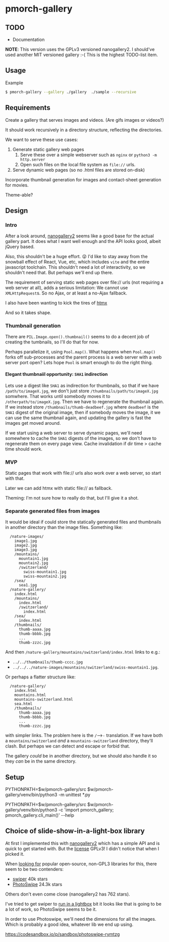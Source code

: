 # pmorch-gallery

## TODO

* Documentation

**NOTE**: This version uses the GPLv3 versioned nanogallery2. I should've used
another MIT versioned gallery :-( This is the highest TODO-list item.

## Usage

Example

```bash
$ pmorch-gallery --gallery ./gallery  ./sample --recursive
```

## Requirements

Create a gallery that serves images and videos. (Are gifs images or videos?)

It should work recursively in a directory structure, reflecting the directories.

We want to serve these use cases:

1. Generate static gallery web pages
   1. Serve these over a simple webserver such as `nginx` or `python3 -m
      http.server`
   2. Open such files on the local file system as `file://` urls.
2. Serve dynamic web pages (so no .html files are stored on-disk)

Incorporate thumbnail generation for images and contact-sheet generation for
movies.

Theme-able?

## Design

### Intro

After a look around,
[nanogallery2](https://github.com/nanostudio-org/nanogallery2) seems like a good
base for the actual gallery part. It does what I want well enough and the API
looks good, albeit jQuery based.

Also, this shouldn't be a huge effort. 😜 I'd like to stay away from the
snowball effect of React, Vue, etc, which includes `vite` and the entire
javascript toolchain. This shouldn't need a lot of interactivity, so we
shouldn't need that. But perhaps we'll end up there.

The requirement of serving static web pages over file:// urls (not requiring a
web server at all), adds a serious limitation: We cannot use `XMLHttpRequest`s.
So no Ajax, or at least a no-Ajax fallback.

I also have been wanting to kick the tires of [htmx](https://htmx.org/)

And so it takes shape.

### Thumbnail generation

There are `PIL.Image.open().thumbnail()` seems to do a decent job of creating
the tumbnails, so I'll do that for now.

Perhaps parallelize it, using `Pool.map()`. What happens when `Pool.map()` forks
off sub-processes and the parent process is a web server with a web server port
open? Lets hope `Pool` is smart enough to do the right thing.

#### Elegant thumbnaiil opportunity: `SHA1` indirection

Lets use a digest like `SHA1` as indirection for thumbnails, so that if we have
`/path/to/imageX.jpg`, we don't just store `/thumbnails/path/to/imageX.jpg`
somwhere. That works until somebody moves it to `/otherpath/to/imageX.jpg`. Then
we have to regenerate the thumbnail again. If we instead store
`/thumbnails/thumb-deadbeef.jpg` where `deadbeef` is the `SHA1` digest of the
original image, then if somebody moves the image, it we can use the same
thumbnail again, and updating the gallery is fast the images get moved around.

If we start using a web server to serve dynamic pages, we'll need somewhere to
cache the `SHA1` digests of the images, so we don't have to regenerate them on
every page view. Cache invalidation if dir time > cache time should work.

### MVP

Static pages that work with file:// urls also work over a web server, so start
with that.

Later we can add htmx with static file:// as fallback.

Theming: I'm not sure how to really do that, but I'll give it a shot.

### Separate generated files from images

It would be ideal if could store the statically generated files and thumbnails
in another directory than the image files. Something like:

```
  /nature-images/
    image1.jpg
    image2.jpg
    image3.jpg
    /mountains/
      mountain1.jpg
      mountain2.jpg
      /switzerland/
        swiss-mountain1.jpg
        swiss-mountain2.jpg
    /sea/
      sea1.jpg
  /nature-gallery/
    index.html
    /mountains/
      index.html
      /switzerland/
        index.html
    /sea/
      index.html
    /thumbnails/
      thumb-aaaa.jpg
      thumb-bbbb.jpg
      ...
      thumb-zzzc.jpg
```

And then `/nature-gallery/mountains/switzerland/index.html` links to e.g.:
* `../../thumbnails/thumb-cccc.jpg`
* `../../../nature-images/mountains/switzerland/swiss-mountain1.jpg`.


Or perhaps a flatter structure like:

```
  /nature-gallery/
    index.html
    mountains.html
    mountains-switzerland.html
    sea.html
    /thumbnails/
      thumb-aaaa.jpg
      thumb-bbbb.jpg
      ...
      thumb-zzzc.jpg
```

with simpler links. The problem here is the `/`-->`-` translation. If we have
both a `mountains/switzerland` *and* a `mountains-switzerland` directory,
they'll clash. But perhaps we can detect and escape or forbid that.

The gallery *could* be in another directory, but we should also handle it so
they *can* be in the same directory.


## Setup

PYTHONPATH=$w/pmorch-gallery/src $w/pmorch-gallery/venv/bin/python3 -m unittest *.py

PYTHONPATH=$w/pmorch-gallery/src $w/pmorch-gallery/venv/bin/python3 -c 'import pmorch_gallery; pmorch_gallery.cli_main()' --help


## Choice of slide-show-in-a-light-box library

At first I implemented this with
[nanogallery2](https://nanogallery2.nanostudio.org/) which has a simple API and
is quick to get started with. But the
[license](https://github.com/nanostudio-org/nanogallery2?tab=readme-ov-file#license--gplv3)
GPLv3! I didn't notice that when I picked it.

When [looking
for](https://github.com/search?q=gallery&type=repositories&s=stars&o=desc)
popular open-source, non-GPL3 libraries for this, there seem to be two
contenders:

* [swiper](https://github.com/nolimits4web/swiper) 40k stars
* [PhotoSwipe](https://github.com/dimsemenov/PhotoSwipe) 24.3k stars

Others don't even come close (nanogallery2 has 762 stars).

I've tried to get swiper to [run in a
lightbox](https://github.com/nolimits4web/swiper/discussions/4336#discussioncomment-11377361)
bit it looks like that is going to be a lot of work, so PhotoSwipe seems to be
it.

In order to use Photoswipe, we'll need the dimensions for all the images. Which
is probably a good idea, whatever lib we end up using.

https://codesandbox.io/p/sandbox/photoswipe-rymtzg